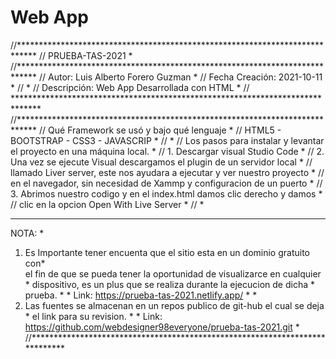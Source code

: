 # Web App

//****************************************************************************
// PRUEBA-TAS-2021                                                           *
//****************************************************************************
// Autor:   Luis Alberto Forero Guzman                                       *
// Fecha Creación: 2021-10-11                                                *
//                                                                           *
// Descripción:   Web App Desarrollada con HTML                              *
//                                     ******************************************************************************                                            
//****************************************************************************
// Qué Framework se usó y bajo qué lenguaje                                  *
// HTML5 - BOOTSTRAP - CSS3 - JAVASCRIP                                      *
//                                                                           *
// Los pasos para instalar y levantar el proyecto en una máquina local.      *
// 1. Descargar visual Studio Code                                           *
// 2. Una vez se ejecute Visual descargamos el plugin  de un servidor local  *
// llamado Liver server, este nos ayudara a ejecutar y ver nuestro proyecto  *
// en el navegador, sin necesidad de Xammp y configuracion de un puerto      *
// 3. Abrimos nuestro codigo y en el index.html damos clic derecho y damos   *
// clic en la opcion Open With Live Server                                   *
//                                                                           *
****************************************************************************** 
NOTA:                                                                        *
1.  Es Importante tener encuenta que el sitio esta en un dominio gratuito con*  
    el fin de que se pueda tener la oportunidad de visualizarce en cualquier *
    dispositivo, es un plus que se realiza durante la ejecucion de dicha     *
    prueba.                                                                  *
                                                                             *
    Link: https://prueba-tas-2021.netlify.app/                               *
                                                                             *
2.  Las fuentes se almacenan en un repos publico de git-hub el cual se deja  *
    el link para su revision.                                                *
                                                                             *
    Link: https://github.com/webdesigner98everyone/prueba-tas-2021.git       *
//****************************************************************************

